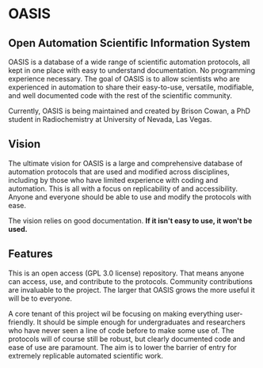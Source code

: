 # OASIS
## Open Automation Scientific Information System

OASIS is a database of a wide range of scientific automation protocols, all kept in one place with easy to understand documentation. No programming experience necessary. The goal of OASIS is to allow scientists who are experienced in automation to share their easy-to-use, versatile, modifiable, and well documented code with the rest of the scientific community. 

Currently, OASIS is being maintained and created by Brison Cowan, a PhD student in Radiochemistry at University of Nevada, Las Vegas.

## Vision

The ultimate vision for OASIS is a large and comprehensive database of automation protocols that are used and modified across disciplines, including by those who have limited experience with coding and automation. This is all with a focus on replicability of and accessibility. Anyone and everyone should be able to use and modify the protocols with ease.

The vision relies on good documentation. **If it isn't easy to use, it won't be used.**

## Features

This is an open access (GPL 3.0 license) repository. That means anyone can access, use, and contribute to the protocols. Community contributions are invaluable to the project. The larger that OASIS grows the more useful it will be to everyone.

A core tenant of this project wil be focusing on making everything user-friendly. It should be simple enough for undergraduates and researchers who have never seen a line of code before to make some use of. The protocols will of course still be robust, but clearly documented code and ease of use are paramount. The aim is to lower the barrier of entry for extremely replicable automated scientific work.


